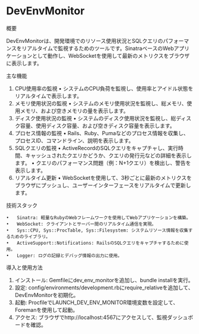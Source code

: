 # DevEnvMonitor

概要

DevEnvMonitorは、開発環境でのリソース使用状況とSQLクエリのパフォーマンスをリアルタイムで監視するためのツールです。SinatraベースのWebアプリケーションとして動作し、WebSocketを使用して最新のメトリクスをブラウザに表示します。

主な機能

1.	CPU使用率の監視
	•	システムのCPU負荷を監視し、使用率とアイドル状態をリアルタイムで表示します。
2.	メモリ使用状況の監視
	•	システムのメモリ使用状況を監視し、総メモリ、使用メモリ、および空きメモリの量を表示します。
3.	ディスク使用状況の監視
	•	システムのディスク使用状況を監視し、総ディスク容量、使用ディスク容量、および空きディスク容量を表示します。
4.	プロセス情報の監視
	•	Rails、Ruby、Pumaなどのプロセス情報を収集し、プロセスID、コマンドライン、説明を表示します。
5.	SQLクエリの監視
	•	ActiveRecordのSQLクエリをキャプチャし、実行時間、キャッシュされたクエリかどうか、クエリの発行元などの詳細を表示します。
	•	クエリのパフォーマンス問題（例：N+1クエリ）を検出し、警告を表示します。
6.	リアルタイム更新
	•	WebSocketを使用して、3秒ごとに最新のメトリクスをブラウザにプッシュし、ユーザーインターフェースをリアルタイムで更新します。

技術スタック

	•	Sinatra: 軽量なRubyのWebフレームワークを使用してWebアプリケーションを構築。
	•	WebSocket: クライアントとサーバー間のリアルタイム通信を実現。
	•	Sys::CPU, Sys::ProcTable, Sys::Filesystem: システムリソース情報を収集するためのライブラリ。
	•	ActiveSupport::Notifications: RailsのSQLクエリをキャプチャするために使用。
	•	Logger: ログの記録とデバッグ情報の出力に使用。

導入と使用方法

1.	インストール: Gemfileにdev_env_monitorを追加し、bundle installを実行。
2.	設定: config/environments/development.rbにrequire_relativeを追加して、DevEnvMonitorを初期化。
3.	起動: ProcfileでLAUNCH_DEV_ENV_MONITOR環境変数を設定して、Foremanを使用して起動。
4.	アクセス: ブラウザでhttp://localhost:4567にアクセスして、監視ダッシュボードを確認。

